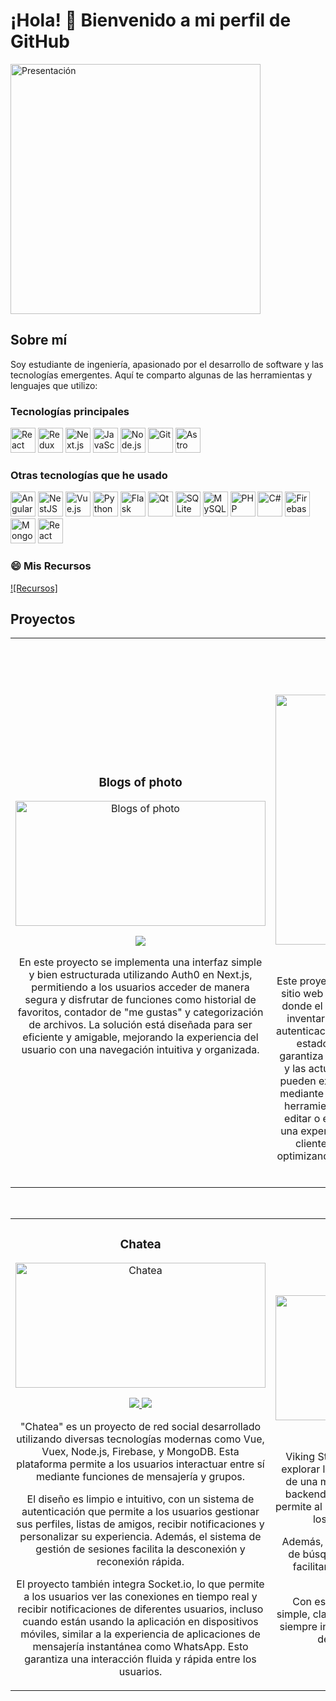 # ¡Hola! 👋 Bienvenido a mi perfil de GitHub

<img src="https://github.com/lefasom/imagenes/blob/main/presentacion.jpg?raw=true" alt="Presentación" style="width:400px; object-fit: contain;">


## Sobre mí

Soy estudiante de ingeniería, apasionado por el desarrollo de software y las tecnologías emergentes. Aquí te comparto algunas de las herramientas y lenguajes que utilizo:

### Tecnologías principales
<p>
  <img src="https://cdn.jsdelivr.net/gh/devicons/devicon/icons/react/react-original.svg" alt="React" style="width:40px; object-fit: contain;"/>
  <img src="https://cdn.jsdelivr.net/gh/devicons/devicon/icons/redux/redux-original.svg" alt="Redux" style="width:40px; object-fit: contain;"/>
  <img src="https://cdn.jsdelivr.net/gh/devicons/devicon/icons/nextjs/nextjs-original.svg" alt="Next.js" style="width:40px; object-fit: contain;"/>
  <img src="https://cdn.jsdelivr.net/gh/devicons/devicon/icons/javascript/javascript-original.svg" alt="JavaScript" style="width:40px; object-fit: contain;"/>
  <img src="https://cdn.jsdelivr.net/gh/devicons/devicon/icons/nodejs/nodejs-original.svg" alt="Node.js" style="width:40px; object-fit: contain;"/>
  <img src="https://cdn.jsdelivr.net/gh/devicons/devicon/icons/git/git-original.svg" alt="Git" style="width:40px; object-fit: contain;"/>
  <img src="https://astro.build/assets/press/astro-icon-light.png" alt="Astro JS" style="width:40px; object-fit: contain;"/>
</p>


### Otras tecnologías que he usado
<p>
  <img src="https://cdn.jsdelivr.net/gh/devicons/devicon/icons/angularjs/angularjs-original.svg" alt="Angular" style="width:40px; object-fit: contain;"/>
  <img src="https://miro.medium.com/v2/resize:fit:1400/1*s9kgU8F1eB7Tzs7sG0YhBg.jpeg" alt="NestJS" style="width:40px; object-fit: contain;"/>
  <img src="https://cdn.jsdelivr.net/gh/devicons/devicon/icons/vuejs/vuejs-original.svg" alt="Vue.js" style="width:40px; object-fit: contain;"/>
  <img src="https://cdn.jsdelivr.net/gh/devicons/devicon/icons/python/python-original.svg" alt="Python" style="width:40px; object-fit: contain;"/>
  <img src="https://user-images.githubusercontent.com/51070104/268566349-c41e65a5-2ab9-4b54-8cbc-350ab6da746c.png" alt="Flask" style="width:40px; object-fit: contain;"/>
  <img src="https://cdn.jsdelivr.net/gh/devicons/devicon/icons/qt/qt-original.svg" alt="Qt" style="width:40px; object-fit: contain;"/>
  <img src="https://cdn.jsdelivr.net/gh/devicons/devicon/icons/sqlite/sqlite-original.svg" alt="SQLite" style="width:40px; object-fit: contain;"/>
  <img src="https://cdn.jsdelivr.net/gh/devicons/devicon/icons/mysql/mysql-original.svg" alt="MySQL" style="width:40px; object-fit: contain;"/>
  <img src="https://cdn.jsdelivr.net/gh/devicons/devicon/icons/php/php-original.svg" alt="PHP" style="width:40px; object-fit: contain;"/>
  <img src="https://cdn.jsdelivr.net/gh/devicons/devicon/icons/csharp/csharp-original.svg" alt="C#" style="width:40px; object-fit: contain;"/>
  <img src="https://cdn.jsdelivr.net/gh/devicons/devicon/icons/firebase/firebase-plain.svg" alt="Firebase" style="width:40px; object-fit: contain;"/>
  <img src="https://cdn.jsdelivr.net/gh/devicons/devicon/icons/mongodb/mongodb-original.svg" alt="MongoDB" style="width:40px; object-fit: contain;"/>
  <img src="https://cdn.jsdelivr.net/gh/devicons/devicon/icons/react/react-original.svg" alt="React Native" style="width:40px; object-fit: contain;"/>
</p>


### 😄 Mis Recursos
[![Recursos]](https://agenda-web-ochre.vercel.app)

## Proyectos 
<table>
<tr>
<td width="50%">
<h3 align="center">Blogs of photo</h3>
<div align="center">
<a href="https://blogs-of-photo-git-main-lefasom.vercel.app" target="_blank"><img src="https://github.com/lefasom/imagenes/blob/main/p1.png" style="width:400px; height:200px; object-fit: cover;" alt="Blogs of photo"></a>
<p>
<a href="https://github.com/lefasom/blogs-of-photo" target="_blank">
<img src="https://img.shields.io/badge/FRONT-ff9?style=for-the-badge&logo=github&logoColor=black">
</a>
</p>
<p>En este proyecto se implementa una interfaz simple y bien estructurada utilizando Auth0 en Next.js, permitiendo a los usuarios acceder de manera segura y disfrutar de funciones como historial de favoritos, contador de "me gustas" y categorización de archivos. La solución está diseñada para ser eficiente y amigable, mejorando la experiencia del usuario con una navegación intuitiva y organizada.</p>
</div>
                                                                                      
</td>

<td width="50%">
               <br>
<h3 align="center">La Serafina</h3>
<div align="center">                                       
<a href="https://serafinamarket.vercel.app" target="_blank"><img src="https://github.com/lefasom/imagenes/blob/main/serafina.png" style="width:400px; object-fit: cover;" alt="La Serafina"></a>
<br>
<p>
<a href="https://github.com/lefasom/la-serafina-2.0" target="_blank">
<img src="https://img.shields.io/badge/FRONT-80ffaa?style=for-the-badge&logo=github&logoColor=black">
</a>
</p>
<p>Este proyecto utiliza Next.js y Firebase para crear un sitio web dinámico y funcional para una verdulería, donde el propietario puede gestionar fácilmente el inventario del negocio a través de un sistema de autenticación sencillo. El sitio está construido con un estado centralizado utilizando Redux, lo que garantiza una gestión eficiente y fluida de los datos y las actualizaciones en tiempo real. Los usuarios pueden explorar productos, mientras que el dueño, mediante un inicio de sesión simple, tiene acceso a herramientas de gestión que le permiten agregar, editar o eliminar los mismos. Esta solución ofrece una experiencia de usuario amigable tanto para los clientes como para el administrador del sitio, optimizando la operación de la verdulería de manera moderna y eficiente.</p>
</div>                                                             
</td>                                                             
</tr> 
</table>                                                                                 
</div>
<br>

<table>
<tr>
<td width="50%">
<h3 align="center">Chatea</h3>
<div align="center">
<a href="front-chatea.vercel.app" target="_blank"><img src="https://github.com/lefasom/imagenes/blob/main/redsocial.png" style="width:400px; height:200px; object-fit: cover;" alt="Chatea"></a>
<p>
<a href="https://github.com/lefasom/front-chatea" target="_blank">
<img src="https://img.shields.io/badge/FRONT-ff9?style=for-the-badge&logo=github&logoColor=black">
</a>
<a href="https://github.com/lefasom/back-chatea" target="_blank">
<img src="https://img.shields.io/badge/-BACK-green?style=for-the-badge&color=fbfc40">
</a>
</p>
<p>
"Chatea" es un proyecto de red social desarrollado utilizando diversas tecnologías modernas como Vue, Vuex, Node.js, Firebase, y MongoDB. Esta plataforma permite a los usuarios interactuar entre sí mediante funciones de mensajería y grupos.

El diseño es limpio e intuitivo, con un sistema de autenticación que permite a los usuarios gestionar sus perfiles, listas de amigos, recibir notificaciones y personalizar su experiencia. Además, el sistema de gestión de sesiones facilita la desconexión y reconexión rápida.

El proyecto también integra Socket.io, lo que permite a los usuarios ver las conexiones en tiempo real y recibir notificaciones de diferentes usuarios, incluso cuando están usando la aplicación en dispositivos móviles, similar a la experiencia de aplicaciones de mensajería instantánea como WhatsApp. Esto garantiza una interacción fluida y rápida entre los usuarios.</p>
</div>
                                                                                      
</td>       

<td width="50%">
<h3 align="center">Viking Store</h3>
<div align="center">                                       
<a href="https://viking-store.vercel.app" target="_blank"><img src="https://github.com/lefasom/imagenes/blob/main/viking.png" style="width:400px; height:200px; object-fit: cover;" alt="Viking Store"></a>
<p>
<a href="https://github.com/lefasom/viking-store" target="_blank">
<img src="https://img.shields.io/badge/FRONT-ff9?style=for-the-badge&logo=github&logoColor=black">
</a>
</p>
<p>Viking Store es una plataforma en la cual puedes explorar los productos más recientes del mercado, de una manera organizada y fácil de entender. El backend es gestionado mediante un CMS, lo que permite al administrador gestionar de forma eficiente los productos y el contenido del sitio.

Además, ofrece una interfaz con filtros avanzados de búsqueda y categorización para los clientes, facilitando una experiencia rápida y precisa al buscar productos.

Con esta plataforma se busca una interacción simple, clara y amigable, manteniendo a los usuarios siempre informados sobre los últimos lanzamientos de productos y las mejores ofertas.</p>
</div>                                                             
</td>                                                             
</tr> 
</table>
